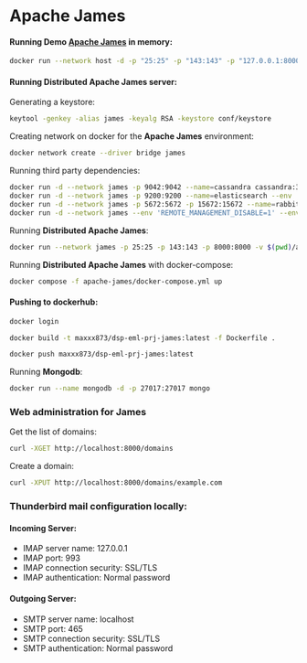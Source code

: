 # Apache James

#### Running Demo [Apache James](https://james.apache.org/) in memory:
```bash
docker run --network host -d -p "25:25" -p "143:143" -p "127.0.0.1:8000:8000" -v $(pwd)/apache-james/conf/webadmin.properties:/root/conf/webadmin.properties --name james-demo apache/james:demo-3.7.0
```

#### Running **Distributed Apache James server**:

Generating a keystore:
```bash
keytool -genkey -alias james -keyalg RSA -keystore conf/keystore
```
Creating network on docker for the **Apache James** environment:
```bash
docker network create --driver bridge james
```
Running third party dependencies:
```bash
docker run -d --network james -p 9042:9042 --name=cassandra cassandra:3.11.10
docker run -d --network james -p 9200:9200 --name=elasticsearch --env 'discovery.type=single-node' blacktop/elasticsearch:7.10.2
docker run -d --network james -p 5672:5672 -p 15672:15672 --name=rabbitmq rabbitmq:3.9.18-management
docker run -d --network james --env 'REMOTE_MANAGEMENT_DISABLE=1' --env 'SCALITY_ACCESS_KEY_ID=accessKey1' --env 'SCALITY_SECRET_ACCESS_KEY=secretKey1' --name=s3 zenko/cloudserver:8.2.6
```
Running **Distributed Apache James**:
```bash
docker run --network james -p 25:25 -p 143:143 -p 8000:8000 -v $(pwd)/apache-james/conf/:/root/conf/ --name james-distributed apache/james:distributed-latest
```
Running **Distributed Apache James** with docker-compose:
```bash
docker compose -f apache-james/docker-compose.yml up
```

#### Pushing to dockerhub:
```bash
docker login
```
```bash
docker build -t maxxx873/dsp-eml-prj-james:latest -f Dockerfile .
```
```bash
docker push maxxx873/dsp-eml-prj-james:latest
```

Running **Mongodb**:
```bash
docker run --name mongodb -d -p 27017:27017 mongo
```

### Web administration for James

Get the list of domains:
```bash
curl -XGET http://localhost:8000/domains
```

Create a domain:
```bash
curl -XPUT http://localhost:8000/domains/example.com
```

### Thunderbird mail configuration locally:

#### Incoming Server:
- IMAP server name: 127.0.0.1
- IMAP port: 993
- IMAP connection security: SSL/TLS
- IMAP authentication: Normal password

#### Outgoing Server:
- SMTP server name: localhost
- SMTP port: 465
- SMTP connection security: SSL/TLS
- SMTP authentication: Normal password